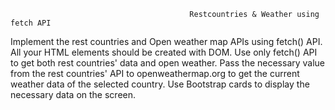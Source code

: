                                             Restcountries & Weather using fetch API
Implement the rest countries and Open weather map APIs using fetch() API.
All your HTML elements should be created with DOM.
Use only fetch() API to get both rest countries' data and open weather.
Pass the necessary value from the rest countries' API to openweathermap.org to get the current weather data of the selected country.
Use Bootstrap cards to display the necessary data on the screen.